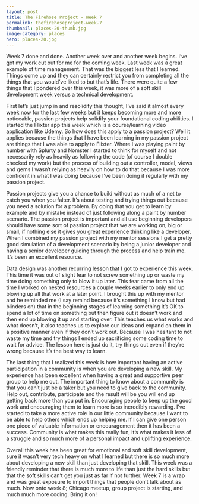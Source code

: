 ```yaml
---
layout: post
title: The Firehose Project - Week 7
permalink: thefirehoseproject-week-7
thumbnail: places-20-thumb.jpg
image-category: places
hero: places-20.jpg
---
```




Week 7 done and done. Another week over and another week begins. I’ve got my work cut out for me for the coming week. Last week was a great example of time management. That was the biggest less that I learned. Things come up and they can certainly restrict you from completing all the things that you would’ve liked to but that’s life. There were quite a few things that I pondered over this week, it was more of a soft skill development week versus a technical development.

First let’s just jump in and resolidify this thought, I’ve said it almost every week now for the last few weeks but it keeps becoming more and more noticeable, passion projects help solidify your foundational coding abilities. I started the Flixter app this week which is a course/learning video application like Udemy. So how does this apply to a passion project? Well it applies because the things that I have been learning in my passion project are things that I was able to apply to Flixter. Where I was playing paint by number with Splurty and Nomster I started to think for myself and not necessarily rely as heavily as following the code (of course I double checked my work) but the process of building out a controller, model, views and gems I wasn’t relying as heavily on how to do that because I was more confident in what I was doing because I’ve been doing it regularly with my passion project.

Passion projects give you a chance to build without as much of a net to catch you when you falter. It’s about testing and trying things out because you need a solution for a problem. By doing that you get to learn by example and by mistake instead of just following along a paint by number scenario. The passion project is important and all use beginning developers should have some sort of passion project that we are working on, big or small, if nothing else it gives you great experience thinking like a developer. When I combined my passion project with my mentor sessions I get a pretty good simulation of a development scenario by being a junior developer and having a senior developer guiding through the process and help train me. It’s been an excellent resource.

Data design was another recurring lesson that I got to experience this week. This time it was out of slight fear to not screw something up or waste my time doing something only to blow it up later. This fear came from all the time I worked on nested resources a couple weeks earlier to only end up blowing up all that work at a later point. I brought this up with my mentor and he reminded me (I say remind because it’s something I know but had blinders on) that in the beginning stages of learning something it’s OK to spend a lot of time on something but then figure out it doesn’t work and then end up blowing it up and starting over. This teaches us what works and what doesn’t, it also teaches us to explore our ideas and expand on them in a positive manner even if they don’t work out. Because I was hesitant to not waste my time and try things I ended up sacrificing some coding time to wait for advice. The lesson here is just do it, try things out even if they’re wrong because it’s the best way to learn.

The last thing that I realized this week is how important having an active participation in a community is when you are developing a new skill. My experience has been excellent when having a great and supportive peer group to help me out. The important thing to know about a community is that you can’t just be a taker but you need to give back to the community. Help out, contribute, participate and the result will be you will end up getting back more than you put in. Encouraging people to keep up the good work and encouraging them to learn more is so incredibly rewarding. I’ve started to take a more active role in our little community because I want to be able to help others which ends up helping me. If I can give one person one piece of valuable information or encouragement then it has been a success. Community is what makes this really fun, it’s what makes it less of a struggle and so much more of a personal impact and uplifting experience.

Overall this week has been great for emotional and soft skill development, sure it wasn’t very tech heavy on what I learned but there is so much more about developing a new skill than just developing that skill. This week was a friendly reminder that there is much more to life than just the hard skills but that the soft skills can’t get you just as far if not further. Week 7 is a wrap and was great exposure to import things that people don’t talk about as much. Now onto week 8; Chicago meetup, group project is starting, and much much more coding. Bring it on!
